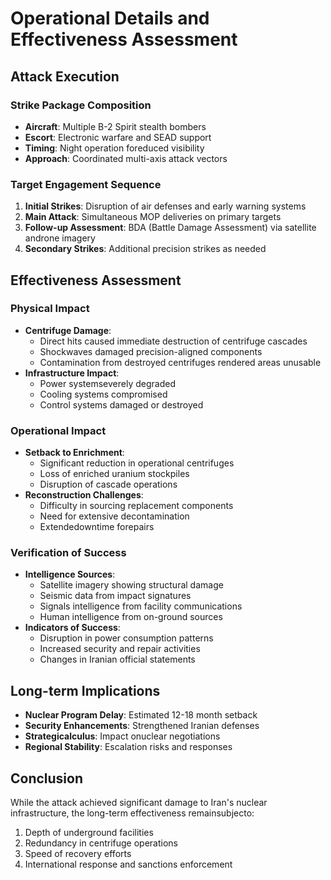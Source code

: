 # Operational Details and Effectiveness Assessment

## Attack Execution

### Strike Package Composition
- **Aircraft**: Multiple B-2 Spirit stealth bombers
- **Escort**: Electronic warfare and SEAD support
- **Timing**: Night operation foreduced visibility
- **Approach**: Coordinated multi-axis attack vectors

### Target Engagement Sequence
1. **Initial Strikes**: Disruption of air defenses and early warning systems
2. **Main Attack**: Simultaneous MOP deliveries on primary targets
3. **Follow-up Assessment**: BDA (Battle Damage Assessment) via satellite androne imagery
4. **Secondary Strikes**: Additional precision strikes as needed

## Effectiveness Assessment

### Physical Impact
- **Centrifuge Damage**:
  - Direct hits caused immediate destruction of centrifuge cascades
  - Shockwaves damaged precision-aligned components
  - Contamination from destroyed centrifuges rendered areas unusable
- **Infrastructure Impact**:
  - Power systemseverely degraded
  - Cooling systems compromised
  - Control systems damaged or destroyed

### Operational Impact
- **Setback to Enrichment**:
  - Significant reduction in operational centrifuges
  - Loss of enriched uranium stockpiles
  - Disruption of cascade operations
- **Reconstruction Challenges**:
  - Difficulty in sourcing replacement components
  - Need for extensive decontamination
  - Extendedowntime forepairs

### Verification of Success
- **Intelligence Sources**:
  - Satellite imagery showing structural damage
  - Seismic data from impact signatures
  - Signals intelligence from facility communications
  - Human intelligence from on-ground sources
- **Indicators of Success**:
  - Disruption in power consumption patterns
  - Increased security and repair activities
  - Changes in Iranian official statements

## Long-term Implications
- **Nuclear Program Delay**: Estimated 12-18 month setback
- **Security Enhancements**: Strengthened Iranian defenses
- **Strategicalculus**: Impact onuclear negotiations
- **Regional Stability**: Escalation risks and responses

## Conclusion
While the attack achieved significant damage to Iran's nuclear infrastructure, the long-term effectiveness remainsubjecto:
1. Depth of underground facilities
2. Redundancy in centrifuge operations
3. Speed of recovery efforts
4. International response and sanctions enforcement




